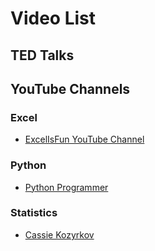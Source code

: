 # Video List

## TED Talks

## YouTube Channels

### Excel

- [ExcelIsFun YouTube Channel](https://www.youtube.com/channel/UCkndrGoNpUDV-uia6a9jwVg)

### Python

- [Python Programmer](https://www.youtube.com/channel/UC68KSmHePPePCjW4v57VPQg)

### Statistics

- [Cassie Kozyrkov](https://www.youtube.com/channel/UCbOX--VOebPe-MMRkatFRxw)
